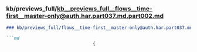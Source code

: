 ### kb/previews_full/kb__previews_full__flows__time-first__master-only@auth.har.part037.md.part002.md

```md
### kb/previews_full/flows__time-first__master-only@auth.har.part037.md (part 002)

```md
                                 {
                           
```

```

```
